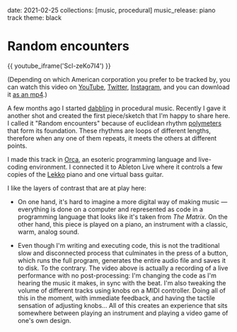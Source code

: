 date: 2021-02-25
collections: [music, procedural]
music_release: piano track
theme: black

Random encounters
=================

{{ youtube_iframe('Scl-zeKo7I4') }}

(Depending on which American corporation you prefer to be tracked by,
you can watch this video on [YouTube][], [Twitter][], [Instagram][],
and you can download it [as an mp4][mp4].)

  [YouTube]: https://youtu.be/Scl-zeKo7I4
  [Twitter]: https://twitter.com/narfdotpl/status/1364852433193734145
  [Instagram]: https://www.instagram.com/p/CLtU-5EnWte/
  [mp4]: random-encounters.mp4

A few months ago I started [dabbling][GarageBand] in procedural
music. Recently I gave it another shot and created the first
piece/sketch that I'm happy to share here. I called it
"Random&nbsp;encounters" because of euclidean rhythm [polymeters][]
that form its foundation. These rhythms are loops of different lengths,
therefore when any one of them repeats, it meets the others at different
points.

  [GarageBand]: https://twitter.com/narfdotpl/status/1335203623110840320
  [polymeters]: https://www.youtube.com/watch?v=htbRx2jgF-E

I made this track in [Orca][], an esoteric programming language
and live-coding environment. I connected it to Ableton Live where
it controls a few copies of the [Lekko][] piano and one virtual
bass guitar.

  [Orca]: http://links.narf.pl/2020-10-27
  [Lekko]: https://feltinstruments.com/Lekko

I like the layers of contrast that are at play here:

- On one hand, it's hard to imagine a more digital way of making
  music — everything is done on a computer and represented as code in
  a programming language that looks like it's taken from _The Matrix_.
  On the other hand, this piece is played on a piano, an instrument
  with a classic, warm, analog sound.

- Even though I'm writing and executing code, this is not the traditional
  slow and disconnected process that culminates in the press of a button,
  which runs the full program, generates the entire audio file and saves
  it to disk. To the contrary. The video above is actually a recording of
  a live performance with no post-processing: I'm changing the code as I'm
  hearing the music it makes, in sync with the beat. I'm also tweaking the
  volume of different tracks using knobs on a MIDI controller. Doing all of
  this in the moment, with immediate feedback, and having the tactile
  sensation of adjusting knobs... All of this creates an experience that
  sits somewhere between playing an instrument and playing a video game
  of one's own design.

